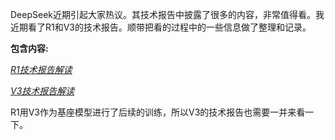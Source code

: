 DeepSeek近期引起大家热议。其技术报告中披露了很多的内容，非常值得看。我近期看了R1和V3的技术报告。顺带把看的过程中的一些信息做了整理和记录。

**包含内容:**


[*R1技术报告解读*](https://github.com/xiangyuliu/material_arrangement/blob/main/deepseek/R1%E6%8A%80%E6%9C%AF%E6%8A%A5%E5%91%8A%E8%A7%A3%E8%AF%BB.md)


[*V3技术报告解读*](https://github.com/xiangyuliu/material_arrangement/blob/main/deepseek/V3%E6%8A%80%E6%9C%AF%E6%8A%A5%E5%91%8A%E8%A7%A3%E8%AF%BB.md)

R1用V3作为基座模型进行了后续的训练，所以V3的技术报告也需要一并来看一下。
